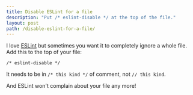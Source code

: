 ```yaml
---
title: Disable ESLint for a file
description: "Put /* eslint-disable */ at the top of the file."
layout: post
path: /disable-eslint-for-a-file/
---
```


I love [ESLint](https://eslint.org/) but sometimes you want it to completely ignore a whole file. Add this to the top of your file:

    /* eslint-disable */

It needs to be in `/* this kind */` of comment, not `// this kind`.

And ESLint won't complain about your file any more!
